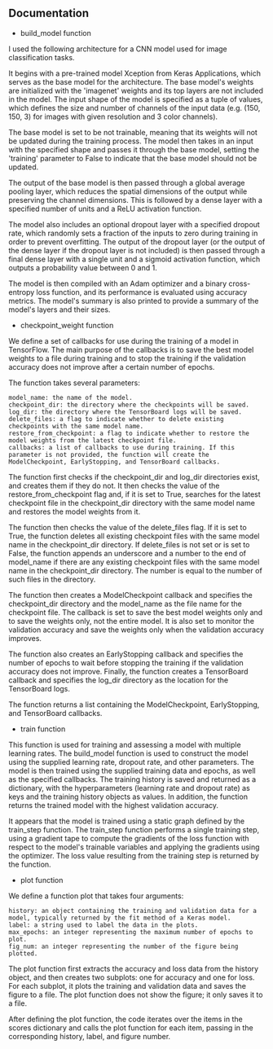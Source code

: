 ## Documentation

* build_model function

I used the following architecture for a CNN model used for image classification tasks. 

It begins with a pre-trained model Xception from Keras Applications, which serves as the base model for the architecture. The base model's weights are initialized with the 'imagenet' weights and its top layers are not included in the model. The input shape of the model is specified as a tuple of values, which defines the size and number of channels of the input data (e.g. (150, 150, 3) for images with given resolution and 3 color channels).

The base model is set to be not trainable, meaning that its weights will not be updated during the training process. The model then takes in an input with the specified shape and passes it through the base model, setting the 'training' parameter to False to indicate that the base model should not be updated.

The output of the base model is then passed through a global average pooling layer, which reduces the spatial dimensions of the output while preserving the channel dimensions. This is followed by a dense layer with a specified number of units and a ReLU activation function.

The model also includes an optional dropout layer with a specified dropout rate, which randomly sets a fraction of the inputs to zero during training in order to prevent overfitting. The output of the dropout layer (or the output of the dense layer if the dropout layer is not included) is then passed through a final dense layer with a single unit and a sigmoid activation function, which outputs a probability value between 0 and 1.

The model is then compiled with an Adam optimizer and a binary cross-entropy loss function, and its performance is evaluated using accuracy metrics. The model's summary is also printed to provide a summary of the model's layers and their sizes.


* checkpoint_weight function


We define a set of callbacks for use during the training of a model in TensorFlow. The main purpose of the callbacks is to save the best model weights to a file during training and to stop the training if the validation accuracy does not improve after a certain number of epochs.

The function takes several parameters:

    model_name: the name of the model.
    checkpoint_dir: the directory where the checkpoints will be saved.
    log_dir: the directory where the TensorBoard logs will be saved.
    delete_files: a flag to indicate whether to delete existing checkpoints with the same model name.
    restore_from_checkpoint: a flag to indicate whether to restore the model weights from the latest checkpoint file.
    callbacks: a list of callbacks to use during training. If this parameter is not provided, the function will create the ModelCheckpoint, EarlyStopping, and TensorBoard callbacks.

The function first checks if the checkpoint_dir and log_dir directories exist, and creates them if they do not. It then checks the value of the restore_from_checkpoint flag and, if it is set to True, searches for the latest checkpoint file in the checkpoint_dir directory with the same model name and restores the model weights from it.

The function then checks the value of the delete_files flag. If it is set to True, the function deletes all existing checkpoint files with the same model name in the checkpoint_dir directory. If delete_files is not set or is set to False, the function appends an underscore and a number to the end of model_name if there are any existing checkpoint files with the same model name in the checkpoint_dir directory. The number is equal to the number of such files in the directory.

The function then creates a ModelCheckpoint callback and specifies the checkpoint_dir directory and the model_name as the file name for the checkpoint file. The callback is set to save the best model weights only and to save the weights only, not the entire model. It is also set to monitor the validation accuracy and save the weights only when the validation accuracy improves.

The function also creates an EarlyStopping callback and specifies the number of epochs to wait before stopping the training if the validation accuracy does not improve. Finally, the function creates a TensorBoard callback and specifies the log_dir directory as the location for the TensorBoard logs.

The function returns a list containing the ModelCheckpoint, EarlyStopping, and TensorBoard callbacks.


* train function

This function is used for training and assessing a model with multiple learning rates. The build_model function is used to construct the model using the supplied learning rate, dropout rate, and other parameters. The model is then trained using the supplied training data and epochs, as well as the specified callbacks. The training history is saved and returned as a dictionary, with the hyperparameters (learning rate and dropout rate) as keys and the training history objects as values. In addition, the function returns the trained model with the highest validation accuracy.

It appears that the model is trained using a static graph defined by the train_step function. The train_step function performs a single training step, using a gradient tape to compute the gradients of the loss function with respect to the model's trainable variables and applying the gradients using the optimizer. The loss value resulting from the training step is returned by the function.

* plot function 

We define a function plot that takes four arguments:

    history: an object containing the training and validation data for a model, typically returned by the fit method of a Keras model.
    label: a string used to label the data in the plots.
    max_epochs: an integer representing the maximum number of epochs to plot.
    fig_num: an integer representing the number of the figure being plotted.

The plot function first extracts the accuracy and loss data from the history object, and then creates two subplots: one for accuracy and one for loss. For each subplot, it plots the training and validation data and saves the figure to a file. The plot function does not show the figure; it only saves it to a file.

After defining the plot function, the code iterates over the items in the scores dictionary and calls the plot function for each item, passing in the corresponding history, label, and figure number.